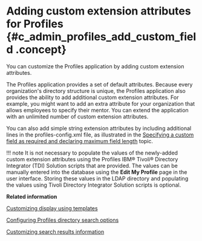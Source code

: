 # Adding custom extension attributes for Profiles {#c_admin_profiles_add_custom_field .concept}

You can customize the Profiles application by adding custom extension attributes.

The Profiles application provides a set of default attributes. Because every organization's directory structure is unique, the Profiles application also provides the ability to add additional custom extension attributes. For example, you might want to add an extra attribute for your organization that allows employees to specify their mentor. You can extend the application with an unlimited number of custom extension attributes.

You can also add simple string extension attributes by including additional lines in the profiles-config.xml file, as illustrated in the [Specifying a custom field as required and declaring maximum field length](t_admin_profiles_specify_required_field.md) topic.

!!! note
    It is not necessary to populate the values of the newly-added custom extension attributes using the Profiles IBM® Tivoli® Directory Integrator \(TDI\) Solution scripts that are provided. The values can be manually entered into the database using the **Edit My Profile** page in the user interface. Storing these values in the LDAP directory and populating the values using Tivoli Directory Integrator Solution scripts is optional.

**Related information**  


[Customizing display using templates](../customize/t_admin_profiles_customize_biz_card_main.md)

[Configuring Profiles directory search options](../customize/t_admin_profiles_configure_adv_search.md)

[Customizing search results information](../customize/t_admin_profiles_tbl_search.md)

